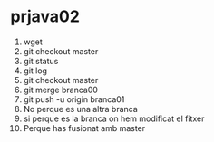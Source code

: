 # prjava02
1. wget
5. git checkout master
5. git status
5. git log
10. git checkout master
10. git merge branca00
14. git push -u origin branca01
6. No perque es una altra branca
7. si perque es la branca on hem modificat el fitxer
12. Perque has fusionat amb master

